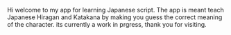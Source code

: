 Hi welcome to my app for learning Japanese script. The app is meant teach Japanese Hiragan and Katakana by making  you guess the correct meaning of the character. its currently a work in prgress, thank you for visiting.

